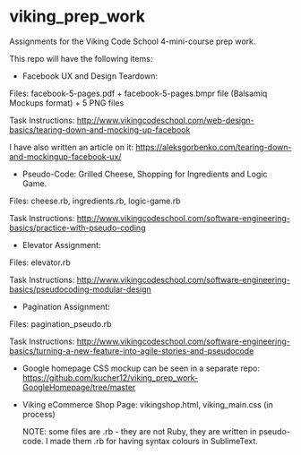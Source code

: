 # viking_prep_work
Assignments for the Viking Code School 4-mini-course prep work.

This repo will have the following items:

- Facebook UX and Design Teardown: 

Files: facebook-5-pages.pdf + facebook-5-pages.bmpr file (Balsamiq Mockups format) + 5 PNG files

Task Instructions: http://www.vikingcodeschool.com/web-design-basics/tearing-down-and-mocking-up-facebook

I have also written an article on it: https://aleksgorbenko.com/tearing-down-and-mockingup-facebook-ux/

- Pseudo-Code: Grilled Cheese, Shopping for Ingredients and Logic Game.

Files: cheese.rb, ingredients.rb, logic-game.rb

Task Instructions: http://www.vikingcodeschool.com/software-engineering-basics/practice-with-pseudo-coding

- Elevator Assignment:

Files: elevator.rb

Task Instructions: http://www.vikingcodeschool.com/software-engineering-basics/pseudocoding-modular-design

- Pagination Assignment:

Files: pagination_pseudo.rb

Task Instructions: http://www.vikingcodeschool.com/software-engineering-basics/turning-a-new-feature-into-agile-stories-and-pseudocode

- Google homepage CSS mockup can be seen in a separate repo: https://github.com/kucher12/viking_prep_work-GoogleHomepage/tree/master

- Viking eCommerce Shop Page: vikingshop.html, viking_main.css (in process)




    NOTE: some files are .rb - they are not Ruby, they are written in pseudo-code. I made them .rb for having syntax colours in SublimeText.
